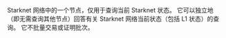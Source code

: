 Starknet 网络中的一个节点，仅用于查询当前 Starknet 状态。 它可以独立地（即无需查询其他节点）回答有关 Starknet 网络当前状态（包括 L1 状态）的查询。 它不批量交易或证明批次。